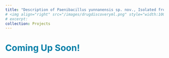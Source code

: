 ```yaml
---
title: "Description of Paenibacillus yunnanensis sp. nov., Isolated from a Tepid Spring"
# <img align="right" src="/images/drugdiscoveryml.png" style="width:100px;height:100px" />
# excerpt:
collection: Projects
---
```


# <span style="color:#007ea7"> Coming Up Soon!
